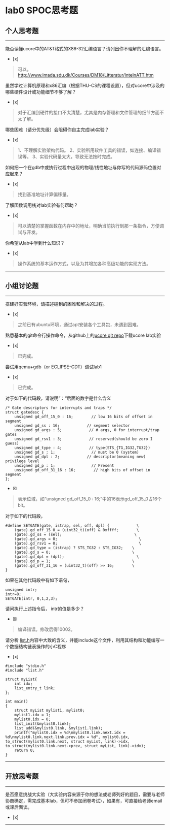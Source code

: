 # lab0 SPOC思考题

## 个人思考题

---

能否读懂ucore中的AT&T格式的X86-32汇编语言？请列出你不理解的汇编语言。
- [x]  

>   可以。
    http://www.imada.sdu.dk/Courses/DM18/Litteratur/IntelnATT.htm

虽然学过计算机原理和x86汇编（根据THU-CS的课程设置），但对ucore中涉及的哪些硬件设计或功能细节不够了解？
- [x]  

>   对于汇编到硬件的接口不太清楚，尤其是内存管理和文件管理的细节方面不太了解。


哪些困难（请分优先级）会阻碍你自主完成lab实验？
- [x]  

>   1、不理解实验架构代码。
    2、实验所用软件工具的错误，如连接、编译错误等。
    3、实验代码量太大，导致无法按时完成。

如何把一个在gdb中或执行过程中出现的物理/线性地址与你写的代码源码位置对应起来？
- [x]  

>   找到基准地址计算偏移量。

了解函数调用栈对lab实验有何帮助？
- [x]  

>   可以清楚的掌握函数在内存中的地址，明确当前执行到那一条指令，方便调试与开发。

你希望从lab中学到什么知识？
- [x]  

>   操作系统的基本运作方式，以及为其增加各种高级功能的实现方法。

---

## 小组讨论题

---

搭建好实验环境，请描述碰到的困难和解决的过程。
- [x]  

> 之前已有ubuntu环境，通过apt安装各个工具包，未遇到困难。

熟悉基本的git命令行操作命令，从github上的[ucore git repo](http://www.github.com/chyyuu/ucore_lab)下载ucore lab实验
- [x] 

> 已完成。

尝试用qemu+gdb（or ECLIPSE-CDT）调试lab1
- [x] 

> 已完成。

对于如下的代码段，请说明”：“后面的数字是什么含义
```
/* Gate descriptors for interrupts and traps */
struct gatedesc {
    unsigned gd_off_15_0 : 16;        // low 16 bits of offset in segment
    unsigned gd_ss : 16;            // segment selector
    unsigned gd_args : 5;            // # args, 0 for interrupt/trap gates
    unsigned gd_rsv1 : 3;            // reserved(should be zero I guess)
    unsigned gd_type : 4;            // type(STS_{TG,IG32,TG32})
    unsigned gd_s : 1;                // must be 0 (system)
    unsigned gd_dpl : 2;            // descriptor(meaning new) privilege level
    unsigned gd_p : 1;                // Present
    unsigned gd_off_31_16 : 16;        // high bits of offset in segment
};
```

- [x]  

> 表示位域，如“unsigned gd_off_15_0 : 16;”中的16表示gd_off_15_0占16个bit。

对于如下的代码段，
```
#define SETGATE(gate, istrap, sel, off, dpl) {            \
    (gate).gd_off_15_0 = (uint32_t)(off) & 0xffff;        \
    (gate).gd_ss = (sel);                                \
    (gate).gd_args = 0;                                    \
    (gate).gd_rsv1 = 0;                                    \
    (gate).gd_type = (istrap) ? STS_TG32 : STS_IG32;    \
    (gate).gd_s = 0;                                    \
    (gate).gd_dpl = (dpl);                                \
    (gate).gd_p = 1;                                    \
    (gate).gd_off_31_16 = (uint32_t)(off) >> 16;        \
}
```

如果在其他代码段中有如下语句，
```
unsigned intr;
intr=8;
SETGATE(intr, 0,1,2,3);
```
请问执行上述指令后， intr的值是多少？

- [x]  

> 编译错误。修改后得10002。

请分析 [list.h](https://github.com/chyyuu/ucore_lab/blob/master/labcodes/lab2/libs/list.h)内容中大致的含义，并能include这个文件，利用其结构和功能编写一个数据结构链表操作的小C程序
- [x]  

>
```
#include "stdio.h"
#include "list.h"

struct myList{
	int idx;
	list_entry_t link;
};

int main()
{
    struct myList mylist1, mylist0;
    mylist1.idx = 1;
    mylist0.idx = 0;
    list_init(&mylist0.link);
    list_add(&mylist0.link, &mylist1.link);
    printf("mylist0.idx = %d\nmylist0.link.next.idx = %d\nmylist0.link.next.link.prev.idx = %d", mylist0.idx, to_struct(mylist0.link.next, struct myList, link)->idx, to_struct(mylist0.link.next->prev, struct myList, link)->idx);
	return 0;
}
```

---

## 开放思考题

---

是否愿意挑战大实验（大实验内容来源于你的想法或老师列好的题目，需要与老师协商确定，需完成基本lab，但可不参加闭卷考试），如果有，可直接给老师email或课后面谈。
- [x]  

>  

---
